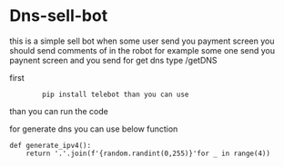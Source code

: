 # Dns-sell-bot
this is a simple sell bot
when some user send you payment screen you should send comments of in the robot 
for example some one send you paynent screen and you send
for get dns type /getDNS

first  

            pip install telebot than you can use
than you can run the code

for generate dns you can use below function

    def generate_ipv4():
        return '.'.join(f'{random.randint(0,255)}'for _ in range(4))
